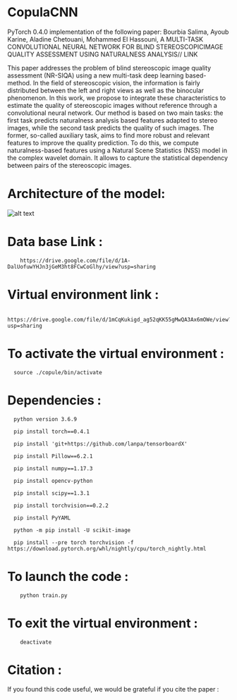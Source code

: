 # CopulaCNN


PyTorch 0.4.0 implementation of the following paper:
Bourbia Salima, Ayoub Karine, Aladine Chetouani, Mohammed El Hassouni, 
A MULTI-TASK CONVOLUTIONAL NEURAL NETWORK FOR BLIND STEREOSCOPICIMAGE QUALITY ASSESSMENT USING NATURALNESS ANALYSIS// LINK

This paper addresses the problem of blind stereoscopic image quality assessment (NR-SIQA) using a new multi-task deep learning based-method. In the field of stereoscopic vision, the information is fairly distributed between the left and right views as well as the binocular phenomenon. In this work, we propose to integrate these characteristics to estimate the quality of stereoscopic images without reference through a convolutional neural network. Our method is based on two main tasks: the first task predicts naturalness analysis based features adapted to stereo images, while the second task predicts the quality of such images. The former, so-called auxiliary task, aims to find more robust and relevant features to improve the quality prediction. To do this, we compute naturalness-based features using a Natural Scene Statistics (NSS) model in the complex wavelet domain. It allows to capture the statistical dependency between pairs of the stereoscopic images. 

 # Architecture of the model:

![alt text](https://github.com/salima000/CopulaCNN/blob/main/network.PNG)

# Data base Link : 
        
        https://drive.google.com/file/d/1A-DalUofuwYHJn3jGeM3ht8FCwCoGlhy/view?usp=sharing
        

# Virtual environment link :

        https://drive.google.com/file/d/1mCqKukigd_ag52qKK55gMwQA3Ax6mOWe/view?usp=sharing
                        
                        
# To activate the virtual environment :
   
      source ./copule/bin/activate



# Dependencies :

      
      python version 3.6.9
      
      pip install torch==0.4.1

      pip install 'git+https://github.com/lanpa/tensorboardX'

      pip install Pillow==6.2.1

      pip install numpy==1.17.3

      pip install opencv-python

      pip install scipy==1.3.1

      pip install torchvision==0.2.2
     
      pip install PyYAML
      
      python -m pip install -U scikit-image
      
      pip install --pre torch torchvision -f https://download.pytorch.org/whl/nightly/cpu/torch_nightly.html
      
      
# To launch the code :
        
        python train.py



# To exit the virtual environment :
      
        deactivate
   
   



# Citation :

If you found this code useful,  we would be grateful if you cite the paper :



